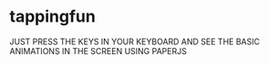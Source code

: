 # tappingfun
JUST PRESS THE KEYS IN YOUR KEYBOARD AND SEE THE BASIC ANIMATIONS IN THE SCREEN USING PAPERJS
